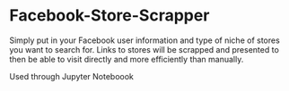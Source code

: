 # Facebook-Store-Scrapper
Simply put in your Facebook user information and type of niche of stores you want to search for. Links to stores will be scrapped and presented to then be able to visit directly and more efficiently than manually.

Used through Jupyter Noteboook
